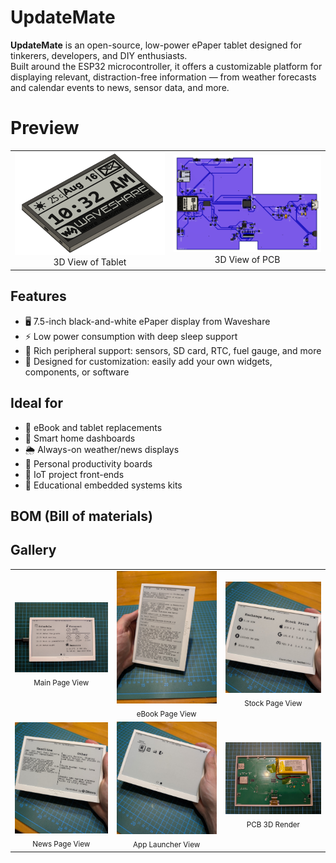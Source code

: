 # UpdateMate

**UpdateMate** is an open-source, low-power ePaper tablet designed for tinkerers, developers, and DIY enthusiasts.  
Built around the ESP32 microcontroller, it offers a customizable platform for displaying relevant, distraction-free information — from weather forecasts and calendar events to news, sensor data, and more.

# Preview

<table>
  <tr>
    <td align="center"><img src="assets/3d_tablet_view.png" width="400"/><br/>3D View of Tablet</td>
    <td align="center"><img src="assets/3d_pcb_view.png" width="400"/><br/>3D View of PCB</td>
  </tr>
</table>


## Features

- 🖥️ 7.5-inch black-and-white ePaper display from Waveshare  
- ⚡ Low power consumption with deep sleep support  
- 🧩 Rich peripheral support: sensors, SD card, RTC, fuel gauge, and more  
- 🔧 Designed for customization: easily add your own widgets, components, or software

## Ideal for

- 📖 eBook and tablet replacements  
- 🏡 Smart home dashboards  
- 🌦️ Always-on weather/news displays  
- 📅 Personal productivity boards  
- 📡 IoT project front-ends  
- 🧪 Educational embedded systems kits


## BOM (Bill of materials)

## Gallery

<table>
  <tr>
    <td align="center">
      <img src="assets/real_view_main_page.jpg" width="300"/><br/>
      <sub>Main Page View</sub>
    </td>
    <td align="center">
      <img src="assets/real_view_ebook_page.jpg" width="300"/><br/>
      <sub>eBook Page View</sub>
    </td>
    <td align="center">
      <img src="assets/real_view_stock_page.jpg" width="300"/><br/>
      <sub>Stock Page View</sub>
    </td>
  </tr>
  <tr>
    <td align="center">
      <img src="assets/real_view_news_page.jpg" width="300"/><br/>
      <sub>News Page View</sub>
    </td>
    <td align="center">
      <img src="assets/real_view_app_page.jpg" width="300"/><br/>
      <sub>App Launcher View</sub>
    </td>
    <td align="center">
      <img src="assets/real_view_pcb.jpg" width="300"/><br/>
      <sub>PCB 3D Render</sub>
    </td>
  </tr>
</table>





